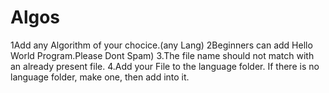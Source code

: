 # Algos
1Add any Algorithm of your chocice.(any Lang)
2Beginners can add Hello World Program.Please Dont Spam)
3.The file name should not match with an already present file. 
4.Add your File to the language folder. If there is no language folder, make one, then add into it.
